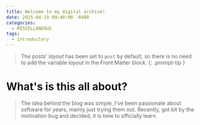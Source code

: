 ```yaml
---
title: Welcome to my digital archive!
date: 2025-04-19 09:40:00 -0400
categories:
  - MISCELLANEOUS
tags:
  - introductory
---
```


> The posts' _layout_ has been set to `post` by default, so there is no need to add the variable _layout_ in the Front Matter block.
{: .prompt-tip }


# What's is this all about?
> The idea behind the blog was simple, I've been passionate about software for years, mainly just trying them out. Recently, got bit by the motivation bug and decided, it is time to officially learn.